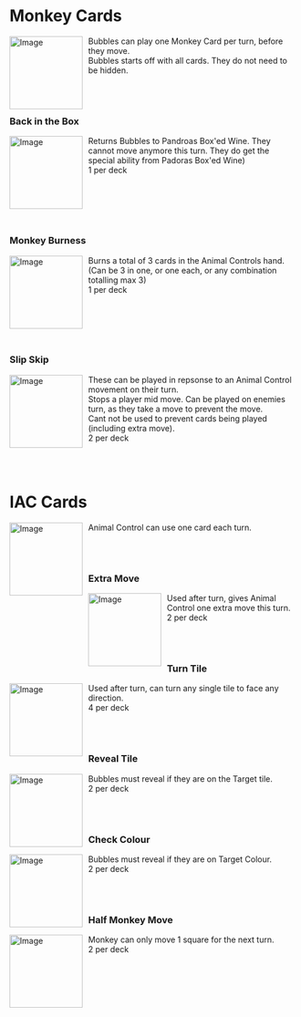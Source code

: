 # Monkey Cards
<p>
  <img width="128" alt="Image" src="https://github.com/user-attachments/assets/a40f4ce1-fdad-4fd9-b2bd-18bdb2f2266d" align="left" style="margin-right: 10px;" />
Bubbles can play one Monkey Card per turn, before they move.<br />
Bubbles starts off with all cards. They do not need to be hidden.<br />
</p>
<br />
<br />


### Back in the Box
<p>
  <img width="128" alt="Image" src="https://github.com/user-attachments/assets/7f2f2509-5b36-4cf5-a2bb-d050ad99abb7" align="left" style="margin-right: 10px;" />
Returns Bubbles to Pandroas Box'ed Wine. They cannot move anymore this turn. They do get the special ability from Padoras Box'ed Wine)<br />
1 per deck<br />
</p>
<br />
<br />
<br />
<br />




### Monkey Burness 
<p>
  <img width="128" alt="Image" src="https://github.com/user-attachments/assets/6b09d39e-18ec-421d-ad8a-695b40a6c2d2" align="left" style="margin-right: 10px;" />
Burns a total of 3 cards in the Animal Controls hand. (Can be 3 in one, or one each, or any combination totalling max 3)<br />
1 per deck<br />
</p>
<br />
<br />
<br />
<br />

### Slip Skip
<p>
  <img width="128" alt="Image" src="https://github.com/user-attachments/assets/5d24b2f0-f8f9-40c5-9b70-2bec0811d3c7" align="left" style="margin-right: 10px;" />
These can be played in repsonse to an Animal Control movement on their turn. <br />
Stops a player mid move. Can be played on enemies turn, as they take a move to prevent the move.<br /> 
Cant not be used to prevent cards being played (including extra move).<br />
2 per deck<br />
</p>
<br />
<br />


# IAC Cards
<p>
<img width="128" alt="Image" src="https://github.com/user-attachments/assets/65a8f302-0c71-491d-8781-14b8bfe00fd1" align="left" style="margin-right: 10px;" />
Animal Control can use one card each turn.<br />
</p>
<br />
<br />


### Extra Move 
<p>
<img width="128" alt="Image" src="https://github.com/user-attachments/assets/b69530c9-30e5-48c1-b1fd-8dee72dff14b"  align="left" style="margin-right: 10px;" />
Used after turn, gives Animal Control one extra move this turn. <br />
2 per deck <br />
</p>
<br />
<br />


### Turn Tile 
<p>
<img width="128" alt="Image" src="https://github.com/user-attachments/assets/0a9baffd-b9f2-4452-b930-3697709319d2"  align="left" style="margin-right: 10px;" />
Used after turn, can turn any single tile to face any direction. <br />
4 per deck <br />
</p>
<br />
<br />


### Reveal Tile
<p>
<img width="128" alt="Image" src="https://github.com/user-attachments/assets/9978e55f-82eb-46b2-9bb7-fde95062b41e"   align="left" style="margin-right: 10px;" />
Bubbles must reveal if they are on the Target tile.<br />
2 per deck <br />
</p>
<br />
<br />


### Check Colour
<p>
<img width="128" alt="Image" src="https://github.com/user-attachments/assets/962280ab-309a-4b64-924a-d7a6f3cd743e"  align="left" style="margin-right: 10px;" />
Bubbles must reveal if they are on Target Colour. <br />
2 per deck <br />
</p>
<br />
<br />


### Half Monkey Move
<p>
<img width="128" alt="Image"src="https://github.com/user-attachments/assets/8383b1e5-6c87-49f9-acfc-75fa18233ffb" align="left" style="margin-right: 10px;" />
Monkey can only move 1 square for the next turn. <br />
2 per deck <br />
</p>
<br />
<br />

